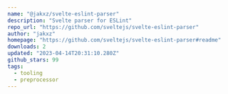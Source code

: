 ```yaml
---
name: "@jakxz/svelte-eslint-parser"
description: "Svelte parser for ESLint"
repo_url: "https://github.com/sveltejs/svelte-eslint-parser"
author: "jakxz"
homepage: "https://github.com/sveltejs/svelte-eslint-parser#readme"
downloads: 2
updated: "2023-04-14T20:31:10.280Z"
github_stars: 99
tags: 
  - tooling
  - preprocessor
---
```


